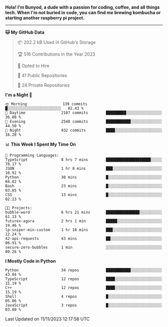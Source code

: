 <p>
<b>Hola! I'm Bunyod, a dude with a passion for coding, coffee, and all things tech. When I'm not buried in code, you can find me brewing kombucha or starting another raspberry pi project.</b>
</p>

---

<!--START_SECTION:waka-->
**🐱 My GitHub Data** 

> 📦 202.2 kB Used in GitHub's Storage 
 > 
> 🏆 516 Contributions in the Year 2023
 > 
> 💼 Opted to Hire
 > 
> 📜 41 Public Repositories 
 > 
> 🔑 24 Private Repositories 
 > 
**I'm a Night 🦉** 

```text
🌞 Morning                139 commits         █░░░░░░░░░░░░░░░░░░░░░░░░   02.43 % 
🌆 Daytime                2107 commits        █████████░░░░░░░░░░░░░░░░   36.80 % 
🌃 Evening                2548 commits        ███████████░░░░░░░░░░░░░░   44.50 % 
🌙 Night                  932 commits         ████░░░░░░░░░░░░░░░░░░░░░   16.28 % 
```


📊 **This Week I Spent My Time On** 

```text
💬 Programming Languages: 
TypeScript               8 hrs 7 mins        ████████████████████░░░░░   78.17 % 
JSON                     1 hr 8 mins         ███░░░░░░░░░░░░░░░░░░░░░░   10.92 % 
Python                   30 mins             █░░░░░░░░░░░░░░░░░░░░░░░░   04.82 % 
Bash                     23 mins             █░░░░░░░░░░░░░░░░░░░░░░░░   03.85 % 
CSS                      13 mins             █░░░░░░░░░░░░░░░░░░░░░░░░   02.23 % 

🐱‍💻 Projects: 
bubble-word              6 hrs 21 mins       ███████████████░░░░░░░░░░   61.13 % 
futurex-agora            2 hrs 1 min         █████░░░░░░░░░░░░░░░░░░░░   19.46 % 
lp-sniper-min-custom     1 hr 16 mins        ███░░░░░░░░░░░░░░░░░░░░░░   12.24 % 
42-api-requests          43 mins             ██░░░░░░░░░░░░░░░░░░░░░░░   06.91 % 
secure-zero-bubbles      1 min               ░░░░░░░░░░░░░░░░░░░░░░░░░   00.26 % 
```

**I Mostly Code in Python** 

```text
Python                   34 repos            ███████████░░░░░░░░░░░░░░   43.04 % 
TypeScript               12 repos            ████░░░░░░░░░░░░░░░░░░░░░   15.19 % 
C++                      12 repos            ████░░░░░░░░░░░░░░░░░░░░░   15.19 % 
Shell                    4 repos             █░░░░░░░░░░░░░░░░░░░░░░░░   05.06 % 
JavaScript               3 repos             █░░░░░░░░░░░░░░░░░░░░░░░░   03.80 % 
```




 Last Updated on 11/11/2023 12:17:58 UTC
<!--END_SECTION:waka-->
